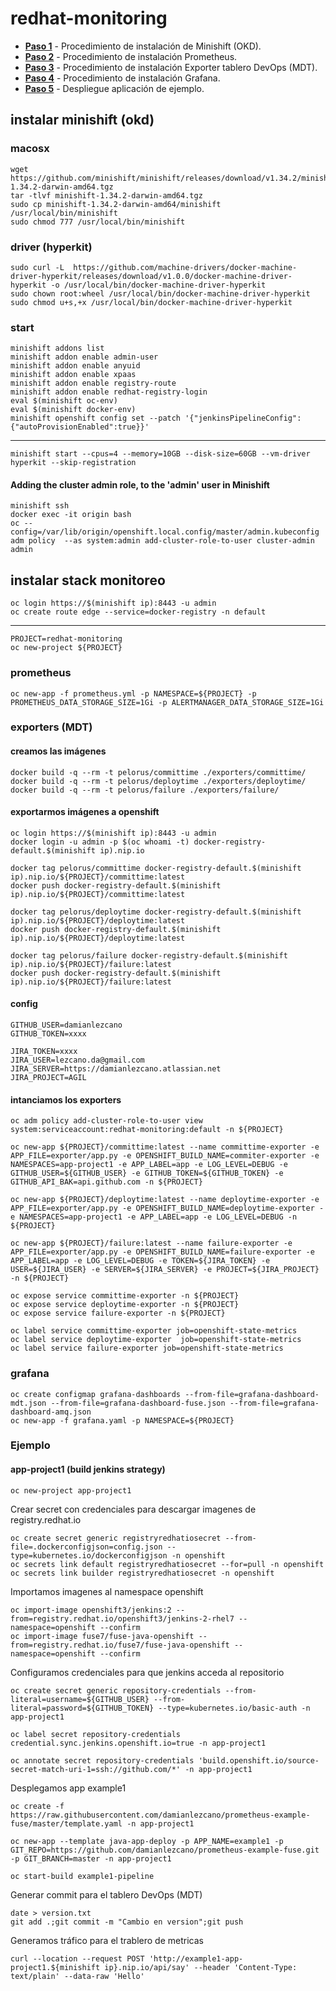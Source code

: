 # redhat-monitoring

- __[Paso 1](#instalar-minishift-okd)__ - Procedimiento de instalación de Minishift (OKD).
- __[Paso 2](#prometheus)__ - Procedimiento de instalación Prometheus.
- __[Paso 3](#exporters-mdt)__ - Procedimiento de instalación Exporter tablero DevOps (MDT).
- __[Paso 4](#grafana)__ - Procedimiento de instalación Grafana.
- __[Paso 5](#ejemplo)__ - Despliegue aplicación de ejemplo.

## instalar minishift (okd)

### macosx

    wget https://github.com/minishift/minishift/releases/download/v1.34.2/minishift-1.34.2-darwin-amd64.tgz
    tar -tlvf minishift-1.34.2-darwin-amd64.tgz
    sudo cp minishift-1.34.2-darwin-amd64/minishift /usr/local/bin/minishift
    sudo chmod 777 /usr/local/bin/minishift

### driver (hyperkit)

    sudo curl -L  https://github.com/machine-drivers/docker-machine-driver-hyperkit/releases/download/v1.0.0/docker-machine-driver-hyperkit -o /usr/local/bin/docker-machine-driver-hyperkit
    sudo chown root:wheel /usr/local/bin/docker-machine-driver-hyperkit
    sudo chmod u+s,+x /usr/local/bin/docker-machine-driver-hyperkit

### start

    minishift addons list
    minishift addon enable admin-user
    minishift addon enable anyuid
    minishift addon enable xpaas
    minishift addon enable registry-route
    minishift addon enable redhat-registry-login
    eval $(minishift oc-env)
    eval $(minishift docker-env)
    minishift openshift config set --patch '{"jenkinsPipelineConfig":{"autoProvisionEnabled":true}}'

---

    minishift start --cpus=4 --memory=10GB --disk-size=60GB --vm-driver hyperkit --skip-registration

#### Adding the cluster admin role, to the 'admin' user in Minishift

    minishift ssh
    docker exec -it origin bash
    oc --config=/var/lib/origin/openshift.local.config/master/admin.kubeconfig  adm policy  --as system:admin add-cluster-role-to-user cluster-admin admin

## instalar stack monitoreo

    oc login https://$(minishift ip):8443 -u admin
    oc create route edge --service=docker-registry -n default

---

    PROJECT=redhat-monitoring
    oc new-project ${PROJECT}

### prometheus

    oc new-app -f prometheus.yml -p NAMESPACE=${PROJECT} -p PROMETHEUS_DATA_STORAGE_SIZE=1Gi -p ALERTMANAGER_DATA_STORAGE_SIZE=1Gi

### exporters (MDT)

#### creamos las imágenes

    docker build -q --rm -t pelorus/committime ./exporters/committime/
    docker build -q --rm -t pelorus/deploytime ./exporters/deploytime/
    docker build -q --rm -t pelorus/failure ./exporters/failure/

#### exportarmos imágenes a openshift

    oc login https://$(minishift ip):8443 -u admin
    docker login -u admin -p $(oc whoami -t) docker-registry-default.$(minishift ip).nip.io

    docker tag pelorus/committime docker-registry-default.$(minishift ip).nip.io/${PROJECT}/committime:latest
    docker push docker-registry-default.$(minishift ip).nip.io/${PROJECT}/committime:latest

    docker tag pelorus/deploytime docker-registry-default.$(minishift ip).nip.io/${PROJECT}/deploytime:latest
    docker push docker-registry-default.$(minishift ip).nip.io/${PROJECT}/deploytime:latest

    docker tag pelorus/failure docker-registry-default.$(minishift ip).nip.io/${PROJECT}/failure:latest
    docker push docker-registry-default.$(minishift ip).nip.io/${PROJECT}/failure:latest

#### config

    GITHUB_USER=damianlezcano
    GITHUB_TOKEN=xxxx

    JIRA_TOKEN=xxxx
    JIRA_USER=lezcano.da@gmail.com
    JIRA_SERVER=https://damianlezcano.atlassian.net
    JIRA_PROJECT=AGIL

#### intanciamos los exporters

	oc adm policy add-cluster-role-to-user view system:serviceaccount:redhat-monitoring:default -n ${PROJECT}

    oc new-app ${PROJECT}/committime:latest --name committime-exporter -e APP_FILE=exporter/app.py -e OPENSHIFT_BUILD_NAME=commiter-exporter -e NAMESPACES=app-project1 -e APP_LABEL=app -e LOG_LEVEL=DEBUG -e GITHUB_USER=${GITHUB_USER} -e GITHUB_TOKEN=${GITHUB_TOKEN} -e GITHUB_API_BAK=api.github.com -n ${PROJECT}

    oc new-app ${PROJECT}/deploytime:latest --name deploytime-exporter -e APP_FILE=exporter/app.py -e OPENSHIFT_BUILD_NAME=deploytime-exporter -e NAMESPACES=app-project1 -e APP_LABEL=app -e LOG_LEVEL=DEBUG -n ${PROJECT}

    oc new-app ${PROJECT}/failure:latest --name failure-exporter -e APP_FILE=exporter/app.py -e OPENSHIFT_BUILD_NAME=failure-exporter -e APP_LABEL=app -e LOG_LEVEL=DEBUG -e TOKEN=${JIRA_TOKEN} -e USER=${JIRA_USER} -e SERVER=${JIRA_SERVER} -e PROJECT=${JIRA_PROJECT} -n ${PROJECT}

    oc expose service committime-exporter -n ${PROJECT}
    oc expose service deploytime-exporter -n ${PROJECT}
    oc expose service failure-exporter -n ${PROJECT}

    oc label service committime-exporter job=openshift-state-metrics
    oc label service deploytime-exporter  job=openshift-state-metrics
    oc label service failure-exporter job=openshift-state-metrics

### grafana

    oc create configmap grafana-dashboards --from-file=grafana-dashboard-mdt.json --from-file=grafana-dashboard-fuse.json --from-file=grafana-dashboard-amq.json
    oc new-app -f grafana.yaml -p NAMESPACE=${PROJECT}

### Ejemplo

#### app-project1 (build jenkins strategy)

    oc new-project app-project1

Crear secret con credenciales para descargar imagenes de registry.redhat.io

    oc create secret generic registryredhatiosecret --from-file=.dockerconfigjson=config.json --type=kubernetes.io/dockerconfigjson -n openshift
    oc secrets link default registryredhatiosecret --for=pull -n openshift
    oc secrets link builder registryredhatiosecret -n openshift

Importamos imagenes al namespace openshift

    oc import-image openshift3/jenkins:2 --from=registry.redhat.io/openshift3/jenkins-2-rhel7 --namespace=openshift --confirm
    oc import-image fuse7/fuse-java-openshift --from=registry.redhat.io/fuse7/fuse-java-openshift --namespace=openshift --confirm

Configuramos credenciales para que jenkins acceda al repositorio

    oc create secret generic repository-credentials --from-literal=username=${GITHUB_USER} --from-literal=password=${GITHUB_TOKEN} --type=kubernetes.io/basic-auth -n app-project1

    oc label secret repository-credentials credential.sync.jenkins.openshift.io=true -n app-project1
    
    oc annotate secret repository-credentials 'build.openshift.io/source-secret-match-uri-1=ssh://github.com/*' -n app-project1

Desplegamos app example1

    oc create -f https://raw.githubusercontent.com/damianlezcano/prometheus-example-fuse/master/template.yaml -n app-project1

    oc new-app --template java-app-deploy -p APP_NAME=example1 -p GIT_REPO=https://github.com/damianlezcano/prometheus-example-fuse.git -p GIT_BRANCH=master -n app-project1

    oc start-build example1-pipeline

Generar commit para el tablero DevOps (MDT)

    date > version.txt
    git add .;git commit -m "Cambio en version";git push

Generamos tráfico para el trablero de metricas

    curl --location --request POST 'http://example1-app-project1.${minishift ip}.nip.io/api/say' --header 'Content-Type: text/plain' --data-raw 'Hello'